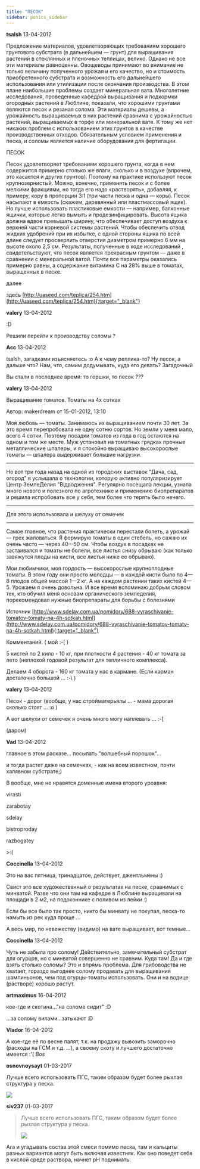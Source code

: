 ```yaml
---
title: "ПЕСОК"
sidebar: ponics_sidebar
---
```


**tsalsh** 13-04-2012

 

Предложение материалов, удовлетворяющих требованиям хорошего грунтового субстрата (в дальнейшем — грунт) для выращивания растений в стеклянных и пленочных теплицах, велико. Однако не все эти материалы равноценны. Овощеводы принимают во внимание не только величину полученного урожая и его качество, но и стоимость приобретенного субстрата и возможность его дальнейшего использования или утилизации после окончания производства. В этом плане наибольшие проблемы создает минеральная вата. Многолетние исследования, проведенные кафедрой выращивания и подкормки огородных растений в Люблине, показали, что хорошими грунтами являются песок и резаная солома. Эти материалы дешевы, а урожайность выращиваемых в них растений сравнима с урожайностью растений, выращиваемых в торфе или минеральной вате. К тому же нет никаких проблем с использованием этих грунтов в качестве производственных отходов. Обязательным условием применения и песка, и соломы является наличие оборудования для фертигации.

ПЕСОК

Песок удовлетворяет требованиям хорошего грунта, когда в нем содержится примерно столько же влаги, сколько и в воздухе (впрочем, это касается и других грунтов). Поэтому на практике используют песок крупнозернистый. Можно, конечно, применять песок и с более мелкими фракциями, но тогда его надо «растворять», добавляя, к примеру, кору в пропорции 3:1 (три части песка и одна — коры). Песок насыпают в емкость (скажем, деревянный или пластмассовый ящик). Но лучше использовать пластиковые емкости — например, балконные ящички, которые легко вымыть и продезинфицировать. Высота ящика должна вдвое превышать ширину, что обеспечивает доступ воздуха к верхней части корневой системы растений. Чтобы обеспечить отвод жидких удобрений при их избытке, с одной стороны ящика по всей длине следует просверлить отверстия диаметром примерно 6 мм на высоте около 2,5 см. Результаты, полученные в ходе исследований , свидетельствуют, что песок является прекрасным грунтом — даже в сравнении с минеральной ватой. Почти все параметры оказались примерно равны, а содержание витамина С на 28% выше в томатах, выращенных в песке. 

далее 

здесь [http://uaseed.com/teplica/254.htm](http://uaseed.com/teplica/254.htm){:target="_blank"}


**valery** 13-04-2012

 :D

Решили перейти к производству соломы ?


**Acc** 13-04-2012

tsalsh, загадками изъясняетесь :o А к чему реплика-то? Ну песок, а дальше что? Нам, что, самим додумывать, куда его девать? Загадочный 

Вы стали в последнее время: то горшки, то песок *???*


**valery** 13-04-2012

Выращивание томатов. Томаты на 4х сотках

Автор: makerdream от 15-01-2012, 13:10

Моя любовь — томаты. Занимаюсь их выращиванием почти 30 лет. За это время перепробовала не одну сотню сортов. Но земли у меня мало, всего 4 сотки. Поэтому посадки томатов из года в год остаются на одном и том же месте. Муж установил на томатных грядках прочные металлические шпалеры, и я спокойно выращиваю высокорослые томаты — шпалера выдерживает большие нагрузки.

***

Но вот три года назад на одной из городских выставок "Дача, сад, огород" я услышала о технологии, которую активно популяризирует Центр ЗемлеДелия "Відродження". Регулярно посещала лекции, узнала много нового и полезного по агротехнике и применению биопрепаратов и решила испробовать все у себя, тем более что терять было нечего.

***

Для этого использовала и шелуху от семечек

***

Самое главное, что растения практически перестали болеть, а урожай — грех жаловаться. Я формирую томаты в один стебель, но сажаю их очень часто — через 40—50 см. Чтобы воздух в посадках не застаивался и томаты не болели, все листья снизу обрываю (как только завяжутся плоды на кисти, все листья ниже ее обрываю).

Мои любимчики, моя гордость — высокорослые крупноплодные томаты. В этом году они просто молодцы — в каждой кисти было по 4—8 плодов общей массой 1—2 кг. А на каждом растении таких кистей 4—5. Урожаем я очень довольна. И все время вспоминаю добрым словом тех, кто обучил меня основам органического земледелия, порекомендовал нужные биопрепараты для борьбы с болезнями 

Источник [http://www.sdelay.com.ua/pomidory/688-vyraschivanie-tomatov-tomaty-na-4h-sotkah.html](http://www.sdelay.com.ua/pomidory/688-vyraschivanie-tomatov-tomaty-na-4h-sotkah.html){:target="_blank"}

Комментаний. ( мой :-[ )

5 кистей по 2 кило - 10 кг, при плотности 4 растения - 40 кг томата за лето (неплохой годовой результат для тепличного комплекса).

Делаем 4 оборота - 160 кг томата у нас в кармане. (Если карман достаточно большой ... :-\ )


**valery** 13-04-2012

Песок - дорог (вообще, у нас стройматерьялы ... - мама дорогая сколько стоят ... :o )

А вот шелухи от семечек я очень много могу наплевать ... :-[

(даром)


**Vad** 13-04-2012

главное в этом расказе... посыпать "волшебный порошок"... 

и тогда растет даже на семечках, - как на всем известном, почти халявном субстрате;)

B вообще, мне не нравятся доменные имена второго уроавня:

virasti

zarabotay 

sdelay

bistroproday

razbogatey

&gt;:(


**Coccinella** 13-04-2012

Это на вас пятница, тринадцатое, действует, джентльмены :)

Свист это все художественный о результатах на песке, сравнимых с минватой. Разве что они там на кафедре в Люблине выращивали на площади в 2 м2, на подоконнике с поливом из лейки :)

Если бы все было так просто, никто бы минвату не покупал, песка-то намыть из рек куда проще ...

А весь мир, по невежеству (видимо) на вате выращивает, вот темные...


**Coccinella** 13-04-2012

Чуть не забыла про солому! Действительно, замечательный субстрат для огурцов, но с минватой совершенно не сравним. Куда там! Да и где взять столько соломы? Это и впрямь проблема. Для грибоводства не хватает, гораздо выгоднее солому продавать для выращивания шампиньонов, чем под огурцы-томаты использовать. Они и на водице (растворе) хорошо растут.


**artmaximus** 16-04-2012

кое-где и скотина..."на соломе сидит" :D

...за солому вилами...затыкают :D


**Vlador** 16-04-2012

А кое-где её по весне палят, т.к. на продажу вывозить заморочно (расходы на ГСМ и т.д. ...), а своему скоту и лучшего достаточно имеется :&#039;( *Bos*


**osnovnoysayt** 01-03-2017

Лучше всего использовать ПГС, таким образом будет более рыхлая структура у песка.

![](http://www.sr-snab.ru/uploads/construction/materials/45/PGS.jpg)


**siv237** 01-03-2017

> Лучше всего использовать ПГС, таким образом будет более рыхлая структура у песка.
> 
> ![](http://www.sr-snab.ru/uploads/construction/materials/45/PGS.jpg)

Ага и угадывать состав этой смеси помимо песка, там и кальциты разных вариантов могут быть включая известняк. Как оно поведет себя в кислой среде раствора, начнет pH поднимать.


